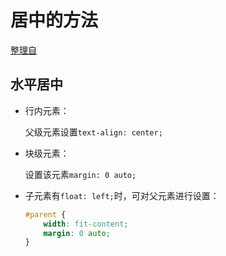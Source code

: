 # 居中的方法

[整理自](https://juejin.im/post/58f818bbb123db006233ab2a)

## 水平居中

* 行内元素：

  父级元素设置`text-align: center;`

* 块级元素：

  设置该元素`margin: 0 auto;`

* 子元素有`float: left;`时，可对父元素进行设置：

  ```css
  #parent {
      width: fit-content;
      margin: 0 auto;
  }
  ```

  